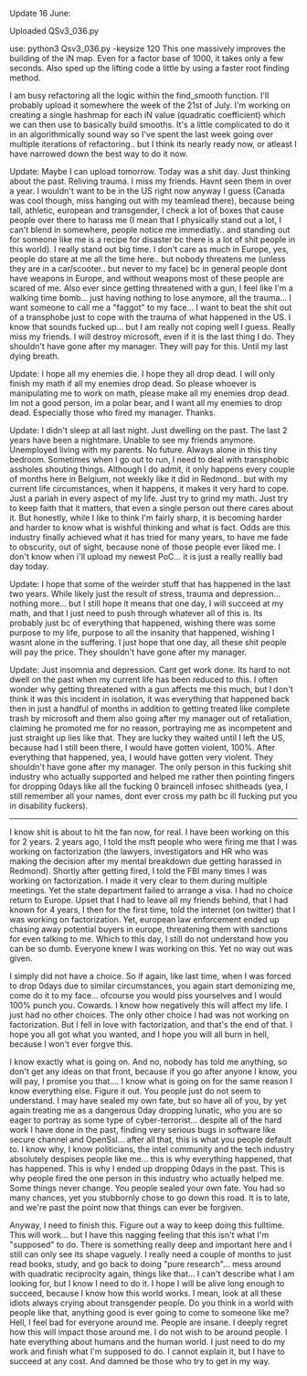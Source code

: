 Update 16 June:

Uploaded QSv3_036.py 

use: python3 Qsv3_036.py -keysize 120
This one massively improves the building of the iN map. Even for a factor base of 1000, it takes only a few seconds. 
Also sped up the lifting code a little by using a faster root finding method.

I am busy refactoring all the logic within the find_smooth function. I'll probably upload it somewhere the week of the 21st of July. 
I'm working on creating a single hashmap for each iN value (quadratic coefficient) which we can then use to basically build smooths. 
It's a little complicated to do it in an algorithmically sound way so I've spent the last week going over multiple iterations of refactoring.. but I think its nearly ready now, or atleast I have narrowed down the best way to do it now.

Update: Maybe I can upload tomorrow. Today was a shit day. Just thinking about the past. Reliving trauma. I miss my friends. Havnt seen them in over a year. I wouldn't want to be in the US right now anyway I guess (Canada was cool though, miss hanging out with my teamlead there), because being tall, athletic, european and transgender, I check a lot of boxes that cause people over there to harass me (I mean that I physically stand out a lot, I can't blend in somewhere, people notice me immediatly.. and standing out for someone like me is a recipe for disaster bc there is a lot of shit people in this world). I really stand out big time. I don't care as much in Europe, yes, people do stare at me all the time here.. but nobody threatens me (unless they are in a car/scooter.. but never to my face) bc in general people dont have weapons in Europe, and without weapons most of these people are scared of me. Also ever since getting threatened with a gun, I feel like I'm a walking time bomb... just having nothing to lose anymore, all the trauma... I want someone to call me a "faggot" to my face... I want to beat the shit out of a transphobe just to cope with the trauma of what happened in the US. I know that sounds fucked up... but I am really not coping well I guess. Really miss my friends. I will destroy microsoft, even if it is the last thing I do. They shouldn't have gone after my manager. They will pay for this. Until my last dying breath.

Update: I hope all my enemies die. I hope they all drop dead. I will only finish my math if all my enemies drop dead. So please whoever is manipulating me to work on math, please make all my enemies drop dead. Im not a good person, im a polar bear, and I want all my enemies to drop dead. Especially those who fired my manager. Thanks. 

Update: I didn't sleep at all last night. Just dwelling on the past. The last 2 years have been a nightmare. Unable to see my friends anymore. Unemployed living with my parents. No future. Always alone in this tiny bedroom. Sometimes when I go out to run, I need to deal with transphobic assholes shouting things. Although I do admit, it only happens every couple of months here in Belgium, not weekly like it did in Redmond.. but with my current life circumstances, when it happens, it makes it very hard to cope. Just a pariah in every aspect of my life. Just try to grind my math. Just try to keep faith that it matters, that even a single person out there cares about it. But honestly, while I like to think I'm fairly sharp, it is becoming harder and harder to know what is wishful thinking and what is fact. Odds are this industry finally achieved what it has tried for many years, to have me fade to obscurity, out of sight, because none of those people ever liked me. I don't know when i'll upload my newest PoC... it is just a really reallly bad day today. 

Update: I hope that some of the weirder stuff that has happened in the last two years. While likely just the result of stress, trauma and depression... nothing more... but I still hope it means that one day, I will succeed at my math, and that I just need to push through whatever all of this is. Its probably just bc of everything that happened, wishing there was some purpose to my life, purpose to all the insanity that happened, wishing I wasnt alone in the suffering. I just hope that one day, all these shit people will pay the price. They shouldn't have gone after my manager.  

Update: Just insomnia and depression. Cant get work done. Its hard to not dwell on the past when my current life has been reduced to this. I often wonder why getting threatened with a gun affects me this much, but I don't think it was this incident in isolation, it was everything that happened back then in just a handful of months in addition to getting treated like complete trash by microsoft and them also going after my manager out of retaliation, claiming he promoted me for no reason, portraying me as incompetent and just straight up lies like that. They are lucky they waited until I left the US, because had I still been there, I would have gotten violent, 100%. After everything that happened, yea, I would have gotten very violent. They shouldn't have gone after my manager. The only person in this fucking shit industry who actually supported and helped me rather then pointing fingers for dropping 0days like all the fucking 0 braincell infosec shitheads (yea, I still remember all your names, dont ever cross my path bc ill fucking put you in disability fuckers).

--------------------------------------------------------------------------------------------------------------------
I know shit is about to hit the fan now, for real.
I have been working on this for 2 years. 
2 years ago, I told the msft people who were firing me that I was working on factorization (the lawyers, investigators and HR who was making the decision after my mental breakdown due getting harassed in Redmond).
Shortly after getting fired, I told the FBI many times I was working on factorization. I made it very clear to them during multiple meetings. Yet the state department failed to arrange a visa.
I had no choice return to Europe. 
Upset that I had to leave all my friends behind, that I had known for 4 years, I then for the first time, told the internet (on twitter) that I was working on factorization.
Yet, european law enforcement ended up chasing away potential buyers in europe, threatening them with sanctions for even talking to me. Which to this day, I still do not understand how you can be so dumb.
Everyone knew I was working on this. Yet no way out was given.

I simply did not have a choice. So if again, like last time, when I was forced to drop 0days due to similar circumstances, you again start demonizing me, come do it to my face... ofcourse you would piss yourselves and I would 100% punch you. Cowards.
I know how negatively this will affect my life. I just had no other choices. The only other choice I had was not working on factorization. But I fell in love with factorization, and that's the end of that.
I hope you all got what you wanted, and I hope you will all burn in hell, because I won't ever forgve this.

I know exactly what is going on. And no, nobody has told me anything, so don't get any ideas on that front, because if you go after anyone I know, you will pay, I promise you that.... I know what is going on for the same reason I know everything else. Figure it out. You people just do not seem to understand. I may have sealed my own fate, but so have all of you, by yet again treating me as a dangerous 0day dropping lunatic, who you are so eager to portray as some type of cyber-terrorist... despite all of the hard work I have done in the past, finding very serious bugs in software like secure channel and OpenSsl... after all that, this is what you people default to. I know why, I know politicians, the intel community and the tech industry absolutely despises people like me... this is why everything happened, that has happened. This is why I ended up dropping 0days in the past. This is why people fired the one person in this industry who actually helped me. Some things never change. You people sealed your own fate. You had so many chances, yet you stubbornly chose to go down this road. It is to late, and we're past the point now that things can ever be forgiven. 

Anyway, I need to finish this. Figure out a way to keep doing this fulltime. This will work... but I have this nagging feeling that this isn't what I'm "supposed" to do. There is something really deep and important here and I still can only see its shape vaguely. I really need a couple of months to just read books, study, and go back to doing "pure research"... mess around with quadratic reciprocity again, things like that... I can't describe what I am looking for, but I know I need to do it. I hope I will be alive long enough to succeed, because I know how this world works. I mean, look at all these idiots always crying about transgender people. Do you think in a world with people like that, anything good is ever going to come to someone like me? Hell, I feel bad for everyone around me. People are insane. I deeply regret how this will impact those around me. I do not wish to be around people. I hate everything about humans and the human world. I just need to do my work and finish what I'm supposed to do. I cannot explain it, but I have to succeed at any cost. And damned be those who try to get in my way.
